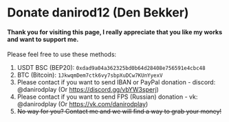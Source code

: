 # Donate danirod12 (Den Bekker)

<h4>Thank you for visiting this page, I really appreciate that you like my works and want to support me.
</h4>

Please feel free to use these methods:

1. USDT BSC (BEP20): `0xdad9a04a362325bd0b64d28408e756591e4cbc48`
2. BTC (Bitcoin): `1JkwqmDem7ctk6vy7sbpXuDCw7KUnYyexV`
3. Please contact if you want to send IBAN or PayPal donation - discord: @danirodplay (Or https://discord.gg/vbYW3sperj)
4. Please contact if you want to send FPS (Russian) donation - vk: @danirodplay (Or https://vk.com/danirodplay)
5. ~~No way for you? Contact me and we will find a way to grab your money!~~
